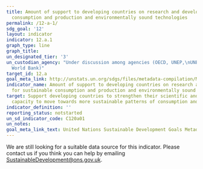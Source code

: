 ```yaml
---
title: Amount of support to developing countries on research and development for sustainable
  consumption and production and environmentally sound technologies
permalink: /12-a-1/
sdg_goal: '12'
layout: indicator
indicator: 12.a.1
graph_type: line
graph_title:
un_designated_tier: '3'
un_custodian_agency: "Under discussion among agencies (OECD, UNEP,\nUNESCO-UIS,\n\
  World Bank)"
target_id: 12.a
goal_meta_link: http://unstats.un.org/sdgs/files/metadata-compilation/Metadata-Goal-12.pdf
indicator_name: Amount of support to developing countries on research and development
  for sustainable consumption and production and environmentally sound technologies
target: Support developing countries to strengthen their scientific and technological
  capacity to move towards more sustainable patterns of consumption and production
indicator_definition: ''
reporting_status: notstarted
un_sd_indicator_code: C120a01
un_notes:
goal_meta_link_text: United Nations Sustainable Development Goals Metadata (pdf 782kB)
---
```


We are still looking for a suitable data source for this indicator. Please contact us if you think you can help by emailing <a href="mailto:SustainableDevelopment@ons.gov.uk">SustainableDevelopment@ons.gov.uk</a>.


